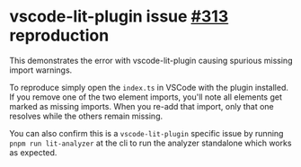 # vscode-lit-plugin issue [#313](https://github.com/runem/lit-analyzer/issues/313) reproduction

This demonstrates the error with vscode-lit-plugin causing spurious missing import warnings.

To reproduce simply open the `index.ts` in VSCode with the plugin installed. If you remove one of the two element imports, you'll note all elements get marked as missing imports. When you re-add that import, only that one resolves while the others remain missing.

You can also confirm this is a `vscode-lit-plugin` specific issue by running `pnpm run lit-analyzer` at the cli to run the analyzer standalone which works as expected.
